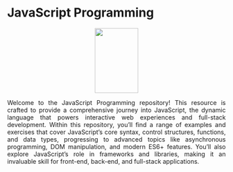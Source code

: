 # JavaScript Programming
<div align="center">
<img src="https://cdn.worldvectorlogo.com/logos/logo-javascript.svg" width="100" height="150">
</div>
<p align="justify">Welcome to the JavaScript Programming repository! This resource is crafted to provide a comprehensive journey into JavaScript, the dynamic language that powers interactive web experiences and full-stack development. Within this repository, you’ll find a range of examples and exercises that cover JavaScript’s core syntax, control structures, functions, and data types, progressing to advanced topics like asynchronous programming, DOM manipulation, and modern ES6+ features. You’ll also explore JavaScript’s role in frameworks and libraries, making it an invaluable skill for front-end, back-end, and full-stack applications.</p>
